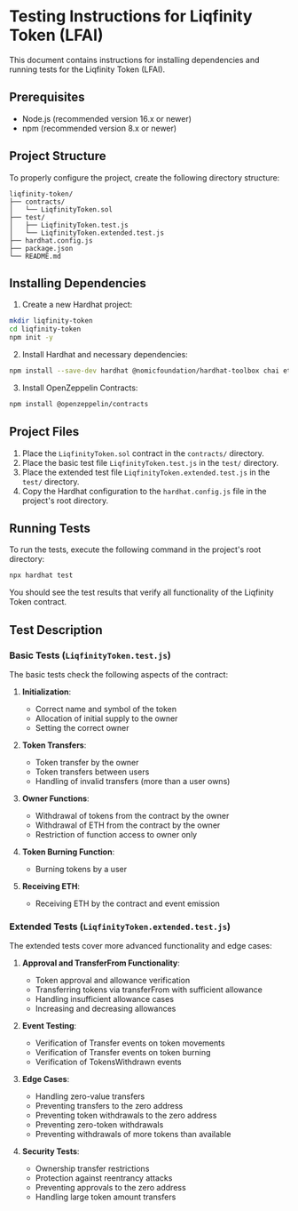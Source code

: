 # Testing Instructions for Liqfinity Token (LFAI)

This document contains instructions for installing dependencies and running tests for the Liqfinity Token (LFAI).

## Prerequisites

- Node.js (recommended version 16.x or newer)
- npm (recommended version 8.x or newer)

## Project Structure

To properly configure the project, create the following directory structure:

```
liqfinity-token/
├── contracts/
│   └── LiqfinityToken.sol
├── test/
│   ├── LiqfinityToken.test.js
│   └── LiqfinityToken.extended.test.js
├── hardhat.config.js
├── package.json
└── README.md
```

## Installing Dependencies

1. Create a new Hardhat project:

```bash
mkdir liqfinity-token
cd liqfinity-token
npm init -y
```

2. Install Hardhat and necessary dependencies:

```bash
npm install --save-dev hardhat @nomicfoundation/hardhat-toolbox chai ethers@^6.0.0
```

3. Install OpenZeppelin Contracts:

```bash
npm install @openzeppelin/contracts
```

## Project Files

1. Place the `LiqfinityToken.sol` contract in the `contracts/` directory.
2. Place the basic test file `LiqfinityToken.test.js` in the `test/` directory.
3. Place the extended test file `LiqfinityToken.extended.test.js` in the `test/` directory.
4. Copy the Hardhat configuration to the `hardhat.config.js` file in the project's root directory.

## Running Tests

To run the tests, execute the following command in the project's root directory:

```bash
npx hardhat test
```

You should see the test results that verify all functionality of the Liqfinity Token contract.

## Test Description

### Basic Tests (`LiqfinityToken.test.js`)

The basic tests check the following aspects of the contract:

1. **Initialization**:
   - Correct name and symbol of the token
   - Allocation of initial supply to the owner
   - Setting the correct owner

2. **Token Transfers**:
   - Token transfer by the owner
   - Token transfers between users
   - Handling of invalid transfers (more than a user owns)

3. **Owner Functions**:
   - Withdrawal of tokens from the contract by the owner
   - Withdrawal of ETH from the contract by the owner
   - Restriction of function access to owner only

4. **Token Burning Function**:
   - Burning tokens by a user

5. **Receiving ETH**:
   - Receiving ETH by the contract and event emission

### Extended Tests (`LiqfinityToken.extended.test.js`)

The extended tests cover more advanced functionality and edge cases:

1. **Approval and TransferFrom Functionality**:
   - Token approval and allowance verification
   - Transferring tokens via transferFrom with sufficient allowance
   - Handling insufficient allowance cases
   - Increasing and decreasing allowances

2. **Event Testing**:
   - Verification of Transfer events on token movements
   - Verification of Transfer events on token burning
   - Verification of TokensWithdrawn events

3. **Edge Cases**:
   - Handling zero-value transfers
   - Preventing transfers to the zero address
   - Preventing token withdrawals to the zero address
   - Preventing zero-token withdrawals
   - Preventing withdrawals of more tokens than available

4. **Security Tests**:
   - Ownership transfer restrictions
   - Protection against reentrancy attacks
   - Preventing approvals to the zero address
   - Handling large token amount transfers